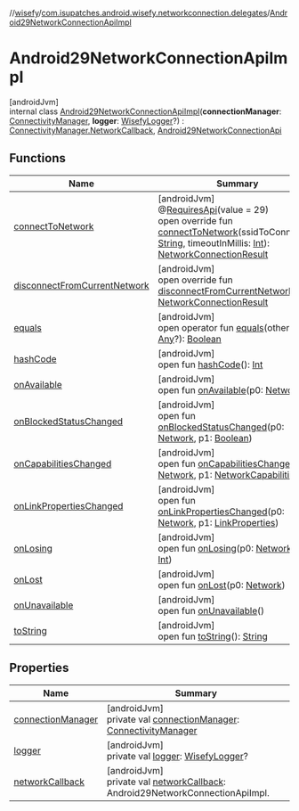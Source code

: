 //[wisefy](../../../index.md)/[com.isupatches.android.wisefy.networkconnection.delegates](../index.md)/[Android29NetworkConnectionApiImpl](index.md)

# Android29NetworkConnectionApiImpl

[androidJvm]\
internal class [Android29NetworkConnectionApiImpl](index.md)(**connectionManager**: [ConnectivityManager](https://developer.android.com/reference/kotlin/android/net/ConnectivityManager.html), **logger**: [WisefyLogger](../../com.isupatches.android.wisefy.shared.logging/-wisefy-logger/index.md)?) : [ConnectivityManager.NetworkCallback](https://developer.android.com/reference/kotlin/android/net/ConnectivityManager.NetworkCallback.html), [Android29NetworkConnectionApi](../-android29-network-connection-api/index.md)

## Functions

| Name | Summary |
|---|---|
| [connectToNetwork](connect-to-network.md) | [androidJvm]<br>@[RequiresApi](https://developer.android.com/reference/kotlin/androidx/annotation/RequiresApi.html)(value = 29)<br>open override fun [connectToNetwork](connect-to-network.md)(ssidToConnectTo: [String](https://kotlinlang.org/api/latest/jvm/stdlib/kotlin/-string/index.html), timeoutInMillis: [Int](https://kotlinlang.org/api/latest/jvm/stdlib/kotlin/-int/index.html)): [NetworkConnectionResult](../../com.isupatches.android.wisefy.networkconnection.entities/-network-connection-result/index.md) |
| [disconnectFromCurrentNetwork](disconnect-from-current-network.md) | [androidJvm]<br>open override fun [disconnectFromCurrentNetwork](disconnect-from-current-network.md)(): [NetworkConnectionResult](../../com.isupatches.android.wisefy.networkconnection.entities/-network-connection-result/index.md) |
| [equals](../../com.isupatches.android.wisefy.wifi.delegates/-legacy-wifi-delegate/index.md#585090901%2FFunctions%2F1622544596) | [androidJvm]<br>open operator fun [equals](../../com.isupatches.android.wisefy.wifi.delegates/-legacy-wifi-delegate/index.md#585090901%2FFunctions%2F1622544596)(other: [Any](https://kotlinlang.org/api/latest/jvm/stdlib/kotlin/-any/index.html)?): [Boolean](https://kotlinlang.org/api/latest/jvm/stdlib/kotlin/-boolean/index.html) |
| [hashCode](../../com.isupatches.android.wisefy.wifi.delegates/-legacy-wifi-delegate/index.md#1794629105%2FFunctions%2F1622544596) | [androidJvm]<br>open fun [hashCode](../../com.isupatches.android.wisefy.wifi.delegates/-legacy-wifi-delegate/index.md#1794629105%2FFunctions%2F1622544596)(): [Int](https://kotlinlang.org/api/latest/jvm/stdlib/kotlin/-int/index.html) |
| [onAvailable](../-legacy-network-connection-api-impl/index.md#2110788460%2FFunctions%2F1622544596) | [androidJvm]<br>open fun [onAvailable](../-legacy-network-connection-api-impl/index.md#2110788460%2FFunctions%2F1622544596)(p0: [Network](https://developer.android.com/reference/kotlin/android/net/Network.html)) |
| [onBlockedStatusChanged](../../com.isupatches.android.wisefy.networkconnectionstatus.delegates/-legacy-network-connection-status-api-impl/index.md#1004516195%2FFunctions%2F1622544596) | [androidJvm]<br>open fun [onBlockedStatusChanged](../../com.isupatches.android.wisefy.networkconnectionstatus.delegates/-legacy-network-connection-status-api-impl/index.md#1004516195%2FFunctions%2F1622544596)(p0: [Network](https://developer.android.com/reference/kotlin/android/net/Network.html), p1: [Boolean](https://kotlinlang.org/api/latest/jvm/stdlib/kotlin/-boolean/index.html)) |
| [onCapabilitiesChanged](../-legacy-network-connection-api-impl/index.md#5611792%2FFunctions%2F1622544596) | [androidJvm]<br>open fun [onCapabilitiesChanged](../-legacy-network-connection-api-impl/index.md#5611792%2FFunctions%2F1622544596)(p0: [Network](https://developer.android.com/reference/kotlin/android/net/Network.html), p1: [NetworkCapabilities](https://developer.android.com/reference/kotlin/android/net/NetworkCapabilities.html)) |
| [onLinkPropertiesChanged](../-legacy-network-connection-api-impl/index.md#973932568%2FFunctions%2F1622544596) | [androidJvm]<br>open fun [onLinkPropertiesChanged](../-legacy-network-connection-api-impl/index.md#973932568%2FFunctions%2F1622544596)(p0: [Network](https://developer.android.com/reference/kotlin/android/net/Network.html), p1: [LinkProperties](https://developer.android.com/reference/kotlin/android/net/LinkProperties.html)) |
| [onLosing](../-legacy-network-connection-api-impl/index.md#-1693799552%2FFunctions%2F1622544596) | [androidJvm]<br>open fun [onLosing](../-legacy-network-connection-api-impl/index.md#-1693799552%2FFunctions%2F1622544596)(p0: [Network](https://developer.android.com/reference/kotlin/android/net/Network.html), p1: [Int](https://kotlinlang.org/api/latest/jvm/stdlib/kotlin/-int/index.html)) |
| [onLost](../-legacy-network-connection-api-impl/index.md#1243548751%2FFunctions%2F1622544596) | [androidJvm]<br>open fun [onLost](../-legacy-network-connection-api-impl/index.md#1243548751%2FFunctions%2F1622544596)(p0: [Network](https://developer.android.com/reference/kotlin/android/net/Network.html)) |
| [onUnavailable](../-legacy-network-connection-api-impl/index.md#-381201103%2FFunctions%2F1622544596) | [androidJvm]<br>open fun [onUnavailable](../-legacy-network-connection-api-impl/index.md#-381201103%2FFunctions%2F1622544596)() |
| [toString](../../com.isupatches.android.wisefy.wifi.delegates/-legacy-wifi-delegate/index.md#1616463040%2FFunctions%2F1622544596) | [androidJvm]<br>open fun [toString](../../com.isupatches.android.wisefy.wifi.delegates/-legacy-wifi-delegate/index.md#1616463040%2FFunctions%2F1622544596)(): [String](https://kotlinlang.org/api/latest/jvm/stdlib/kotlin/-string/index.html) |

## Properties

| Name | Summary |
|---|---|
| [connectionManager](connection-manager.md) | [androidJvm]<br>private val [connectionManager](connection-manager.md): [ConnectivityManager](https://developer.android.com/reference/kotlin/android/net/ConnectivityManager.html) |
| [logger](logger.md) | [androidJvm]<br>private val [logger](logger.md): [WisefyLogger](../../com.isupatches.android.wisefy.shared.logging/-wisefy-logger/index.md)? |
| [networkCallback](network-callback.md) | [androidJvm]<br>private val [networkCallback](network-callback.md): Android29NetworkConnectionApiImpl.<no name provided> |
